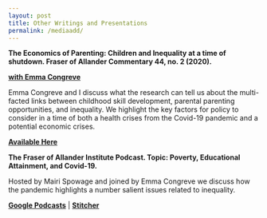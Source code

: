 ```yaml
---
layout: post
title: Other Writings and Presentations
permalink: /mediaadd/
---
```


**The Economics of Parenting: Children and Inequality at a time of shutdown. Fraser of Allander Commentary 44, no. 2 (2020).**

[**with Emma Congreve**](https://www.strath.ac.uk/staff/congreveemmams/) 

Emma Congreve and I discuss what the research can tell us about the multi-facted links between childhood skill development, parental parenting opportunities, and inequality. We highlight the key factors for policy to consider in a time of both a health crises from the Covid-19 pandemic and a potential economic crises. 

[**Available Here**]({{https://fraserofallander.org/wp-content/uploads/2020/06/The-Economics-of-Parenting-emma-and-jonathan-formatted.pdf}})

**The Fraser of Allander Institute Podcast. Topic: Poverty, Educational Attainment, and Covid-19.**

Hosted by Mairi Spowage and joined by Emma Congreve we discuss how the pandemic highlights a number salient issues related to inequality. 

[**Google Podcasts**]({{https://podcasts.google.com/feed/aHR0cHM6Ly9mcmFzZXJvZmFsbGFuZGVyLm9yZy9wb2RjYXN0L2ZlZWQv/episode/aHR0cHM6Ly9mcmFzZXJvZmFsbGFuZGVyLm9yZy8_cG9zdF90eXBlPXBvZGNhc3QmcD02MDQ2?ved=2ahUKEwjQj4rKxcLqAhUH8RoKHd0vAZQQkfYCegQIARAF}}) | [**Stitcher**]({{https://www.stitcher.com/podcast/fraser-of-allander-institute-podcast}})